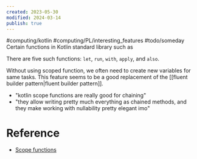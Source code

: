 ```yaml
---
created: 2023-05-30
modified: 2024-03-14
publish: true
---
```


#computing/kotlin #computing/PL/interesting_features #todo/someday 
Certain functions in Kotlin standard library such as 

There are five such functions: `let`, `run`, `with`, `apply`, and `also`.

Without using scoped function, we often need to create new variables for same tasks. This feature seems to be a good replacement of the [[fluent builder pattern|fluent builder pattern]].

- "kotlin scope functions are really good for chaining"
- "they allow writing pretty much everything as chained methods, and they make working with nullability pretty elegant imo"

# Reference
- [Scope functions](https://kotlinlang.org/docs/scope-functions.html)